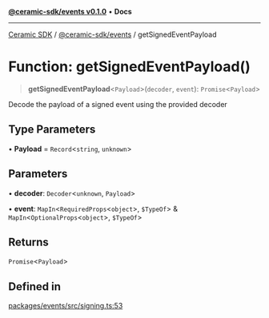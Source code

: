 [**@ceramic-sdk/events v0.1.0**](../README.md) • **Docs**

***

[Ceramic SDK](../../../README.md) / [@ceramic-sdk/events](../README.md) / getSignedEventPayload

# Function: getSignedEventPayload()

> **getSignedEventPayload**\<`Payload`\>(`decoder`, `event`): `Promise`\<`Payload`\>

Decode the payload of a signed event using the provided decoder

## Type Parameters

• **Payload** = `Record`\<`string`, `unknown`\>

## Parameters

• **decoder**: `Decoder`\<`unknown`, `Payload`\>

• **event**: `MapIn`\<`RequiredProps`\<`object`\>, `$TypeOf`\> & `MapIn`\<`OptionalProps`\<`object`\>, `$TypeOf`\>

## Returns

`Promise`\<`Payload`\>

## Defined in

[packages/events/src/signing.ts:53](https://github.com/ceramicstudio/ceramic-sdk/blob/945faad9ebf96fe9133cf555c12887003aaa32e5/packages/events/src/signing.ts#L53)
